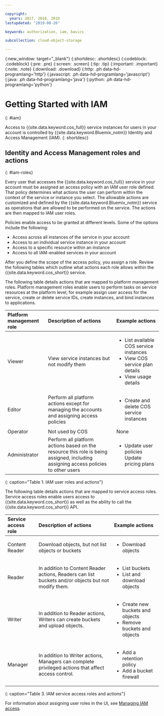 ```yaml
---

copyright:
  years: 2017, 2018, 2019
lastupdated: "2019-08-26"

keywords: authorization, iam, basics

subcollection: cloud-object-storage

---
```

{:new_window: target="_blank"}
{:shortdesc: .shortdesc}
{:codeblock: .codeblock}
{:pre: .pre}
{:screen: .screen}
{:tip: .tip}
{:important: .important}
{:note: .note}
{:download: .download} 
{:http: .ph data-hd-programlang='http'} 
{:javascript: .ph data-hd-programlang='javascript'} 
{:java: .ph data-hd-programlang='java'} 
{:python: .ph data-hd-programlang='python'}

# Getting Started with IAM
{: #iam}

Access to {{site.data.keyword.cos_full}} service instances for users in your account is controlled by {{site.data.keyword.Bluemix_notm}} Identity and Access Management (IAM).
{: shortdesc}

## Identity and Access Management roles and actions
{: #iam-roles}

Every user that accesses the {{site.data.keyword.cos_full}} service in your account must be assigned an access policy with an IAM user role defined. That policy determines what actions the user can perform within the context of the service or instance you select. The allowable actions are customized and defined by the {{site.data.keyword.Bluemix_notm}} service as operations that are allowed to be performed on the service. The actions are then mapped to IAM user roles.

Policies enable access to be granted at different levels. Some of the options include the following: 

* Access across all instances of the service in your account
* Access to an individual service instance in your account
* Access to a specific resource within an instance
* Access to all IAM-enabled services in your account

After you define the scope of the access policy, you assign a role. Review the following tables which outline what actions each role allows within the {{site.data.keyword.cos_short}} service.

The following table details actions that are mapped to platform management roles. Platform management roles enable users to perform tasks on service resources at the platform level, for example assign user access for the service, create or delete service IDs, create instances, and bind instances to applications.

| Platform management role | Description of actions | Example actions|
|:-----------------|:-----------------|:-----------------|
| Viewer | View service instances but not modify them | <ul><li>List available COS service instances</li><li>View COS service plan details</li><li>View usage details</li></ul>|
| Editor | Perform all platform actions except for managing the accounts and assigning access policies |<ul><li>Create and delete COS service instances</li></ul> |
| Operator | Not used by COS | None |
| Administrator | Perform all platform actions based on the resource this role is being assigned, including assigning access policies to other users |<ul><li>Update user policies</li>Update pricing plans</ul>|
{: caption="Table 1. IAM user roles and actions"}


The following table details actions that are mapped to service access roles. Service access roles enable users access to {{site.data.keyword.cos_short}} as well as the ability to call the {{site.data.keyword.cos_short}} API.

| Service access role | Description of actions                                                                                                                                       | Example actions                                                                     |
|:--------------------|:-------------------------------------------------------------------------------------------------------------------------------------------------------------|:------------------------------------------------------------------------------------|
| Content Reader      | Download objects, but not list objects or buckets | <ul><li>Download objects</li></ul> |
| Reader              | In addition to Content Reader actions, Readers can list buckets and/or objects but not modify them. | <ul><li>List buckets</li><li>List and download objects</li></ul>                    |
| Writer              | In addition to Reader actions, Writers can create buckets and upload objects. | <ul><li>Create new buckets and objects</li><li>Remove buckets and objects</li></ul> |
| Manager             | In addition to Writer actions, Managers can complete privileged actions that affect access control. | <ul><li>Add a retention policy</li><li>Add a bucket firewall</li></ul>              |
{: caption="Table 3. IAM service access roles and actions"}


For information about assigning user roles in the UI, see [Managing IAM access](/docs/iam?topic=iam-iammanidaccser).
 
